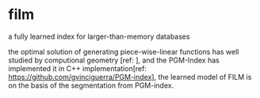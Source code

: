 # film
a fully learned index for larger-than-memory databases

the optimal solution of generating piece-wise-linear functions has well studied by computional geometry [ref:  ], and the PGM-Index has implemented it in C++ implementation[ref: https://github.com/gvinciguerra/PGM-index], the learned model of FILM is on the basis of the segmentation from PGM-index.
